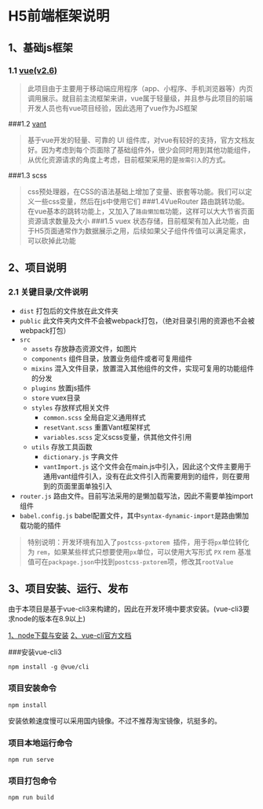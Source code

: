 # H5前端框架说明
## 1、基础js框架
### 1.1 [vue(v2.6)](https://cn.vuejs.org/)
>此项目由于主要用于移动端应用程序（app、小程序、手机浏览器等）内页调用展示。就目前主流框架来讲，vue属于轻量级，并且参与此项目的前端开发人员也有vue项目经验，因此选用了vue作为JS框架

###1.2 [vant](https://youzan.github.io/vant/#/zh-CN/intro)
>基于vue开发的轻量、可靠的 UI 组件库，对vue有较好的支持，官方文档友好。因为考虑到每个页面除了基础组件外，很少会同时用到其他功能组件，从优化资源请求的角度上考虑，目前框架采用的是`按需引入`的方式。

###1.3 scss
>css预处理器，在CSS的语法基础上增加了变量、嵌套等功能。我们可以定义一些css变量，然后在js中使用它们
###1.4VueRouter
>路由跳转功能。在vue基本的跳转功能上，又加入了`路由懒加载`功能，这样可以大大节省页面资源请求数量及大小
###1.5 vuex
> 状态存储，目前框架有加入此功能，由于H5页面通常作为数据展示之用，后续如果父子组件传值可以满足需求，可以砍掉此功能
## 2、项目说明
### 2.1 关键目录/文件说明
- `dist` 打包后的文件放在此文件夹
- `public` 此文件夹内文件不会被webpack打包，（绝对目录引用的资源也不会被webpack打包）
- `src` 
    - `assets` 存放静态资源文件，如图片
    - `components` 组件目录，放置业务组件或者可复用组件
    - `mixins` 混入文件目录，放置混入其他组件的文件，实现可复用的功能组件的分发
    - `plugins` 放置js插件
    - `store` vuex目录
    - `styles` 存放样式相关文件
        - `common.scss` 全局自定义通用样式
        - `resetVant.scss` 重置Vant框架样式
        - `variables.scss` 定义scss变量，供其他文件引用
    - `utils` 存放工具函数
        - `dictionary.js` 字典文件
        - `vantImport.js` 这个文件会在main.js中引入，因此这个文件主要用于通用vant组件引入，没有在此文件引入而需要用到的组件，则在要用到的页面里面单独引入
- `router.js` 路由文件。目前写法采用的是懒加载写法，因此不需要单独import组件
- `babel.config.js` babel配置文件，其中`syntax-dynamic-import`是路由懒加载功能的插件

>特别说明：开发环境有加入了`postcss-pxtorem `插件，用于将`px`单位转化为 `rem`，如果某些样式只想要使用`px`单位，可以使用大写形式 `PX`
> rem 基准值可在`packpage.json`中找到`postcss-pxtorem`项，修改其`rootValue`

## 3、项目安装、运行、发布
由于本项目是基于vue-cli3来构建的，因此在开发环境中要求安装。(vue-cli3要求node的版本在8.9以上)

[1、node下载与安装](http://nodejs.cn/download/)
[2、vue-cli官方文档](https://cli.vuejs.org/zh/)

###安装vue-cli3
```
npm install -g @vue/cli
```
### 项目安装命令
```
npm install
```
安装依赖速度慢可以采用国内镜像。不过不推荐淘宝镜像，坑挺多的。

### 项目本地运行命令
```
npm run serve
```

### 项目打包命令
```
npm run build
```
